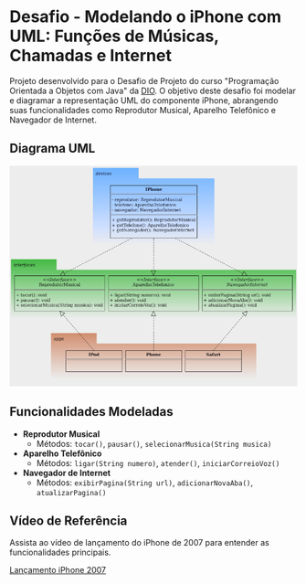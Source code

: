 # Desafio - Modelando o iPhone com UML: Funções de Músicas, Chamadas e Internet

Projeto desenvolvido para o Desafio de Projeto do curso "Programação Orientada a Objetos com Java" da [DIO](https://www.dio.me/). O objetivo deste desafio foi modelar e diagramar a representação UML do componente iPhone, abrangendo suas funcionalidades como Reprodutor Musical, Aparelho Telefônico e Navegador de Internet.

## Diagrama UML

![Diagrama UML](Diagrama/Diagrama.png)

## Funcionalidades Modeladas

- **Reprodutor Musical**
    - Métodos: `tocar()`, `pausar()`, `selecionarMusica(String musica)`
- **Aparelho Telefônico**
    - Métodos: `ligar(String numero)`, `atender()`, `iniciarCorreioVoz()`
- **Navegador de Internet**
    - Métodos: `exibirPagina(String url)`, `adicionarNovaAba()`, `atualizarPagina()`

## Vídeo de Referência

Assista ao vídeo de lançamento do iPhone de 2007 para entender as funcionalidades principais.

[Lançamento iPhone 2007](https://www.youtube.com/watch?v=9ou608QQRq8)
